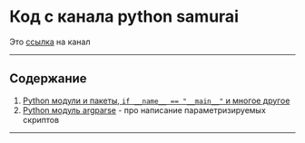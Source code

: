 # Код с канала python samurai

Это [ссылка](https://youtube.com/channel/UCJfpKsFegI5rrNPwzmFYVaw) на канал

---

## Содержание

1. [Python модули и пакеты, `if __name__ == "__main__"` и многое другое](https://www.youtube.com/watch?v=bTjvm7Zz2wU)
2. [Python модуль argparse](https://www.youtube.com/watch?v=792UnrSxD6w) - про написание параметризируемых скриптов

---
